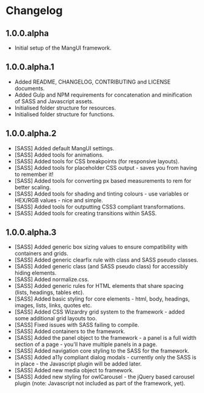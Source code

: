 # Changelog

## 1.0.0.alpha

* Initial setup of the MangUI framework.

## 1.0.0.alpha.1

* Added README, CHANGELOG, CONTRIBUTING and LICENSE documents.
* Added Gulp and NPM requirements for concatenation and minification of SASS and Javascript assets.
* Initialised folder structure for resources.
* Initialised folder structure for functions.

## 1.0.0.alpha.2

* [SASS] Added default MangUI settings.
* [SASS] Added tools for animations.
* [SASS] Added tools for CSS breakpoints (for responsive layouts).
* [SASS] Added tools for placeholder CSS output - saves you from having to remember it!
* [SASS] Added tools for converting px based measurements to rem for better scaling.
* [SASS] Added tools for shading and tinting colours - use variables or HEX/RGB values - nice and simple.
* [SASS] Added tools for outputting CSS3 compliant transformations.
* [SASS] Added tools for creating transitions within SASS.

## 1.0.0.alpha.3

* [SASS] Added generic box sizing values to ensure compatibility with containers and grids.
* [SASS] Added generic clearfix rule with class and SASS pseudo classes.
* [SASS] Added generic class (and SASS pseudo class) for accessibly hiding elements.
* [SASS] Added normalize.css.
* [SASS] Added generic rules for HTML elements that share spacing (lists, headings, tables etc).
* [SASS] Added basic styling for core elements - html, body, headings, images, lists, links, quotes etc.
* [SASS] Added CSS Wizardry grid system to the framework - added some additional grid layouts too.
* [SASS] Fixed issues with SASS failing to compile.
* [SASS] Added containers to the framework.
* [SASS] Added the panel object to the framework - a panel is a full width section of a page - you'll have multiple panels in a page.
* [SASS] Added navigation core styling to the SASS for the framework.
* [SASS] Added a11y compliant dialog modals - currently only the SASS is in place - the Javascript plugin will be added later.
* [SASS] Added new media object to framework.
* [SASS] Added new styling for owlCarousel - the jQuery based carousel plugin (note: Javascript not included as part of the framework, yet).